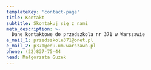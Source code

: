 ```yaml
---
templateKey: 'contact-page'
title: Kontakt
subtitle: Skontakuj się z nami
meta_description: >-
  Dane kontaktowe do przedszkola nr 371 w Warszawie
e_mail_1: przedszkole371@onet.pl 
e_mail_2: p371@edu.um.warszawa.pl
phone: (22)837-75-44
head: Małgorzata Guzek
---
```

